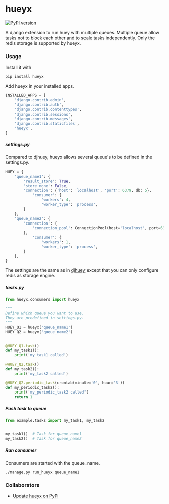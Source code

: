 # hueyx

[![PyPI version](https://badge.fury.io/py/hueyx.svg)](https://badge.fury.io/py/hueyx)

A django extension to run huey with multiple queues.
Multiple queue allow tasks not to block each other and to scale tasks independently.
Only the redis storage is supported by hueyx.

### Usage

Install it with
```bash
pip install hueyx
```

Add hueyx in your installed apps.

```python
INSTALLED_APPS = [
    'django.contrib.admin',
    'django.contrib.auth',
    'django.contrib.contenttypes',
    'django.contrib.sessions',
    'django.contrib.messages',
    'django.contrib.staticfiles',
    'hueyx',
]
```



##### settings.py

Compared to djhuey, hueyx allows several queue's to be defined in the settings.py. 

```python
HUEY = {
    'queue_name1': {
        'result_store': True,
        'store_none': False,
        'connection': {'host': 'localhost', 'port': 6379, db: 5},
            'consumer': {
                'workers': 4,
                'worker_type': 'process',
        }
    },
    'queue_name2': {
        'connection': {
            'connection_pool': ConnectionPool(host='localhost', port=6379, db=1)
        },
            'consumer': {
                'workers': 1,
                'worker_type': 'process',
        }
    },
}
```

The settings are the same as in [djhuey](https://huey.readthedocs.io/en/latest/contrib.html#setting-things-up)
except that you can only configure redis as storage engine.


##### tasks.py

```python
from hueyx.consumers import hueyx

"""
Define which queue you want to use.
They are predefined in settings.py.
"""
HUEY_Q1 = hueyx('queue_name1')
HUEY_Q2 = hueyx('queue_name2')


@HUEY_Q1.task()
def my_task1():
    print('my_task1 called')
    
@HUEY_Q2.task()
def my_task2():
    print('my_task2 called')

@HUEY_Q2.periodic_task(crontab(minute='0', hour='3'))
def my_periodic_task2():
    print('my_periodic_task2 called')
    return 1
```

##### Push task to queue
```python
from example.tasks import my_task1, my_task2


my_task1()  # Task for queue_name1
my_task2()  # Task for queue_name2
```

##### Run consumer
Consumers are started with the queue_name.
```bash
./manage.py run_hueyx queue_name1
```


### Collaborators

- [Update hueyx on PyPi](./update_version.md)